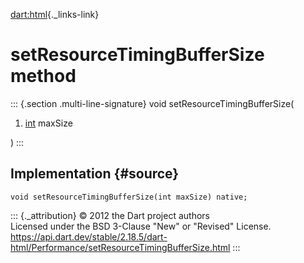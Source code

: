 [dart:html](../../dart-html/dart-html-library){._links-link}

setResourceTimingBufferSize method
==================================

::: {.section .multi-line-signature}
void setResourceTimingBufferSize(

1.  [int](../../dart-core/int-class) maxSize

)
:::

Implementation {#source}
--------------

``` {.language-dart data-language="dart"}
void setResourceTimingBufferSize(int maxSize) native;
```

::: {._attribution}
© 2012 the Dart project authors\
Licensed under the BSD 3-Clause \"New\" or \"Revised\" License.\
<https://api.dart.dev/stable/2.18.5/dart-html/Performance/setResourceTimingBufferSize.html>
:::

